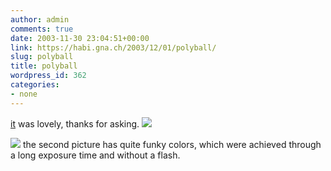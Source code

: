 ```yaml
---
author: admin
comments: true
date: 2003-11-30 23:04:51+00:00
link: https://habi.gna.ch/2003/12/01/polyball/
slug: polyball
title: polyball
wordpress_id: 362
categories:
- none
---
```


[it](http://www.polyball.ch/) was lovely, thanks for asking.
[![](https://habi.gna.ch/blog/images/DSC02572-tm.jpg)](https://habi.gna.ch/blog/images/DSC02572.jpg)

[![](https://habi.gna.ch/blog/images/DSC02556-tm.jpg)](https://habi.gna.ch/blog/images/DSC02556.jpg)
the second picture has quite funky colors, which were achieved through a long exposure time and without a flash.
